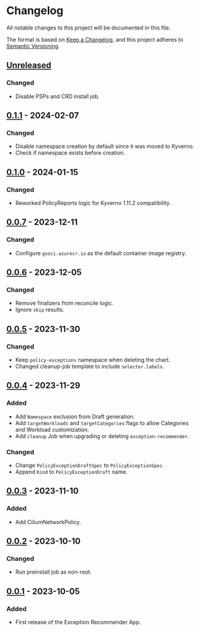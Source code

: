 # Changelog

All notable changes to this project will be documented in this file.

The format is based on [Keep a Changelog](https://keepachangelog.com/en/1.0.0/),
and this project adheres to [Semantic Versioning](https://semver.org/spec/v2.0.0.html).

## [Unreleased]

### Changed

- Disable PSPs and CRD install job.

## [0.1.1] - 2024-02-07

### Changed

- Disable namespace creation by default since it was moved to Kyverno.
- Check if namespace exists before creation.

## [0.1.0] - 2024-01-15

### Changed

- Reworked PolicyReports logic for Kyverno 1.11.2 compatibility.

## [0.0.7] - 2023-12-11

### Changed

- Configure `gsoci.azurecr.io` as the default container image registry.

## [0.0.6] - 2023-12-05

### Changed

- Remove finalizers from reconcile logic.
- Ignore `skip` results.

## [0.0.5] - 2023-11-30

### Changed

- Keep `policy-exceptions` namespace when deleting the chart.
- Changed cleanup-job template to include `selector.labels`.

## [0.0.4] - 2023-11-29

### Added

- Add `Namespace` exclusion from Draft generation.
- Add `targetWorkloads` and `targetCategories` flags to allow Categories and Workload customization.
- Add `cleanup` Job when upgrading or deleting `exception-recommender`.

### Changed

- Change `PolicyExceptionDraftSpec` to `PolicyExceptionSpec`.
- Append `Kind` to `PolicyExceptionDraft` name.

## [0.0.3] - 2023-11-10

### Added

- Add CiliumNetworkPolicy.

## [0.0.2] - 2023-10-10

### Changed

- Run preinstall job as non-root.

## [0.0.1] - 2023-10-05

### Added

- First release of the Exception Recommender App.

[Unreleased]: https://github.com/giantswarm/exception-recommender/compare/v0.1.1...HEAD
[0.1.1]: https://github.com/giantswarm/exception-recommender/compare/v0.1.0...v0.1.1
[0.1.0]: https://github.com/giantswarm/exception-recommender/compare/v0.0.7...v0.1.0
[0.0.7]: https://github.com/giantswarm/exception-recommender/compare/v0.0.6...v0.0.7
[0.0.6]: https://github.com/giantswarm/exception-recommender/compare/v0.0.5...v0.0.6
[0.0.5]: https://github.com/giantswarm/exception-recommender/compare/v0.0.4...v0.0.5
[0.0.4]: https://github.com/giantswarm/exception-recommender/compare/v0.0.3...v0.0.4
[0.0.3]: https://github.com/giantswarm/exception-recommender/compare/v0.0.2...v0.0.3
[0.0.2]: https://github.com/giantswarm/exception-recommender/compare/v0.0.1...v0.0.2
[0.0.1]: https://github.com/giantswarm/exception-recommender/releases/tag/v0.0.1
